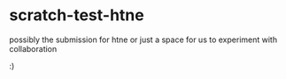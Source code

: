 # scratch-test-htne
possibly the submission for htne or just a space for us to experiment with collaboration
 
 :)
